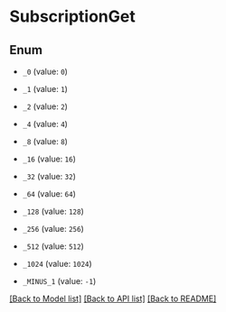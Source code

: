 # SubscriptionGet

## Enum


* `_0` (value: `0`)

* `_1` (value: `1`)

* `_2` (value: `2`)

* `_4` (value: `4`)

* `_8` (value: `8`)

* `_16` (value: `16`)

* `_32` (value: `32`)

* `_64` (value: `64`)

* `_128` (value: `128`)

* `_256` (value: `256`)

* `_512` (value: `512`)

* `_1024` (value: `1024`)

* `_MINUS_1` (value: `-1`)


[[Back to Model list]](../README.md#documentation-for-models) [[Back to API list]](../README.md#documentation-for-api-endpoints) [[Back to README]](../README.md)


